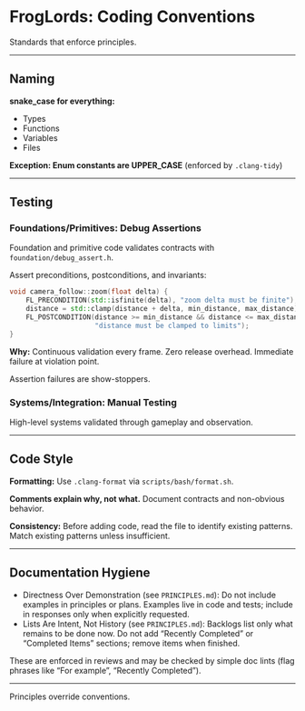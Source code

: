 # FrogLords: Coding Conventions

Standards that enforce principles.

---

## Naming

**snake_case for everything:**
- Types
- Functions
- Variables
- Files

**Exception: Enum constants are UPPER_CASE** (enforced by `.clang-tidy`)

---

## Testing

### Foundations/Primitives: Debug Assertions

Foundation and primitive code validates contracts with `foundation/debug_assert.h`.

Assert preconditions, postconditions, and invariants:

```cpp
void camera_follow::zoom(float delta) {
    FL_PRECONDITION(std::isfinite(delta), "zoom delta must be finite");
    distance = std::clamp(distance + delta, min_distance, max_distance);
    FL_POSTCONDITION(distance >= min_distance && distance <= max_distance,
                     "distance must be clamped to limits");
}
```

**Why:** Continuous validation every frame. Zero release overhead. Immediate failure at violation point.

Assertion failures are show-stoppers.

### Systems/Integration: Manual Testing

High-level systems validated through gameplay and observation.

---

## Code Style

**Formatting:** Use `.clang-format` via `scripts/bash/format.sh`.

**Comments explain why, not what.** Document contracts and non-obvious behavior.

**Consistency:** Before adding code, read the file to identify existing patterns. Match existing patterns unless insufficient.

---

## Documentation Hygiene

- Directness Over Demonstration (see `PRINCIPLES.md`): Do not include examples in principles or plans. Examples live in code and tests; include in responses only when explicitly requested.
- Lists Are Intent, Not History (see `PRINCIPLES.md`): Backlogs list only what remains to be done now. Do not add “Recently Completed” or “Completed Items” sections; remove items when finished.

These are enforced in reviews and may be checked by simple doc lints (flag phrases like “For example”, “Recently Completed”).

---

Principles override conventions.
